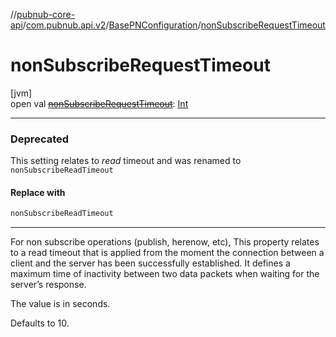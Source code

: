 //[pubnub-core-api](../../../index.md)/[com.pubnub.api.v2](../index.md)/[BasePNConfiguration](index.md)/[nonSubscribeRequestTimeout](non-subscribe-request-timeout.md)

# nonSubscribeRequestTimeout

[jvm]\
open val [~~nonSubscribeRequestTimeout~~](non-subscribe-request-timeout.md): [Int](https://kotlinlang.org/api/latest/jvm/stdlib/kotlin/-int/index.html)

---

### Deprecated

This setting relates to *read* timeout and was renamed to `nonSubscribeReadTimeout`

#### Replace with

```kotlin
nonSubscribeReadTimeout
```
---

For non subscribe operations (publish, herenow, etc), This property relates to a read timeout that is applied from the moment the connection between a client and the server has been successfully established. It defines a maximum time of inactivity between two data packets when waiting for the server’s response.

The value is in seconds.

Defaults to 10.
